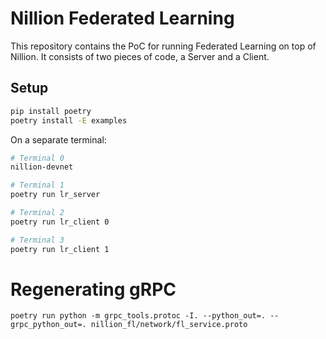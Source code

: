 # Nillion Federated Learning

This repository contains the PoC for running Federated Learning on top of Nillion. It consists of two pieces of code, a Server and a Client. 


## Setup

```bash
pip install poetry
poetry install -E examples
```

On a separate terminal:

```bash
# Terminal 0
nillion-devnet
```

```bash
# Terminal 1
poetry run lr_server
```


```bash
# Terminal 2
poetry run lr_client 0
```

```bash
# Terminal 3
poetry run lr_client 1
```

# Regenerating gRPC

```
poetry run python -m grpc_tools.protoc -I. --python_out=. --grpc_python_out=. nillion_fl/network/fl_service.proto
```